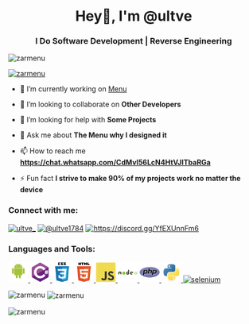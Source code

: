 <h1 align="center">Hey👋, I'm @ultve</h1>
<h3 align="center">I Do Software Development | Reverse Engineering</h3>

<p align="left"> <img src="https://komarev.com/ghpvc/?username=zarmenu&label=Profile%20views&color=0e75b6&style=flat" alt="zarmenu" /> </p>

<p align="left"> <a href="https://github.com/ryo-ma/github-profile-trophy"><img src="https://github-profile-trophy.vercel.app/?username=zarmenu" alt="zarmenu" /></a> </p>

- 🔭 I’m currently working on [Menu](https://github.com/zarmenu)

- 👯 I’m looking to collaborate on **Other Developers**

- 🤝 I’m looking for help with **Some Projects**

- 💬 Ask me about **The Menu why I designed it**

- 📫 How to reach me **https://chat.whatsapp.com/CdMvl56LcN4HtVJITbaRGa**

- ⚡ Fun fact **I strive to make 90% of my projects work no matter the device**

<h3 align="left">Connect with me:</h3>
<p align="left">
<a href="https://instagram.com/ultve_" target="blank"><img align="center" src="https://raw.githubusercontent.com/rahuldkjain/github-profile-readme-generator/master/src/images/icons/Social/instagram.svg" alt="ultve_" height="30" width="40" /></a>
<a href="https://www.youtube.com/c/@ultve1784" target="blank"><img align="center" src="https://raw.githubusercontent.com/rahuldkjain/github-profile-readme-generator/master/src/images/icons/Social/youtube.svg" alt="@ultve1784" height="30" width="40" /></a>
<a href="https://discord.gg/https://discord.gg/YfEXUnnFm6" target="blank"><img align="center" src="https://raw.githubusercontent.com/rahuldkjain/github-profile-readme-generator/master/src/images/icons/Social/discord.svg" alt="https://discord.gg/YfEXUnnFm6" height="30" width="40" /></a>
</p>

<h3 align="left">Languages and Tools:</h3>
<p align="left"> <a href="https://developer.android.com" target="_blank" rel="noreferrer"> <img src="https://raw.githubusercontent.com/devicons/devicon/master/icons/android/android-original-wordmark.svg" alt="android" width="40" height="40"/> </a> <a href="https://www.w3schools.com/cs/" target="_blank" rel="noreferrer"> <img src="https://raw.githubusercontent.com/devicons/devicon/master/icons/csharp/csharp-original.svg" alt="csharp" width="40" height="40"/> </a> <a href="https://www.w3schools.com/css/" target="_blank" rel="noreferrer"> <img src="https://raw.githubusercontent.com/devicons/devicon/master/icons/css3/css3-original-wordmark.svg" alt="css3" width="40" height="40"/> </a> <a href="https://www.w3.org/html/" target="_blank" rel="noreferrer"> <img src="https://raw.githubusercontent.com/devicons/devicon/master/icons/html5/html5-original-wordmark.svg" alt="html5" width="40" height="40"/> </a> <a href="https://developer.mozilla.org/en-US/docs/Web/JavaScript" target="_blank" rel="noreferrer"> <img src="https://raw.githubusercontent.com/devicons/devicon/master/icons/javascript/javascript-original.svg" alt="javascript" width="40" height="40"/> </a> <a href="https://nodejs.org" target="_blank" rel="noreferrer"> <img src="https://raw.githubusercontent.com/devicons/devicon/master/icons/nodejs/nodejs-original-wordmark.svg" alt="nodejs" width="40" height="40"/> </a> <a href="https://www.php.net" target="_blank" rel="noreferrer"> <img src="https://raw.githubusercontent.com/devicons/devicon/master/icons/php/php-original.svg" alt="php" width="40" height="40"/> </a> <a href="https://www.python.org" target="_blank" rel="noreferrer"> <img src="https://raw.githubusercontent.com/devicons/devicon/master/icons/python/python-original.svg" alt="python" width="40" height="40"/> </a> <a href="https://www.selenium.dev" target="_blank" rel="noreferrer"> <img src="https://raw.githubusercontent.com/detain/svg-logos/780f25886640cef088af994181646db2f6b1a3f8/svg/selenium-logo.svg" alt="selenium" width="40" height="40"/> </a> </p>

<p><img align="left" src="https://github-readme-stats.vercel.app/api/top-langs?username=zarmenu&show_icons=true&locale=en&layout=compact" alt="zarmenu" /></p>

<p>&nbsp;<img align="center" src="https://github-readme-stats.vercel.app/api?username=zarmenu&show_icons=true&locale=en" alt="zarmenu" /></p>

<p><img align="center" src="https://github-readme-streak-stats.herokuapp.com/?user=zarmenu&" alt="zarmenu" /></p>

